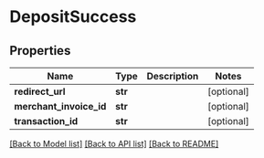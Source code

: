 # DepositSuccess

## Properties
Name | Type | Description | Notes
------------ | ------------- | ------------- | -------------
**redirect_url** | **str** |  | [optional] 
**merchant_invoice_id** | **str** |  | [optional] 
**transaction_id** | **str** |  | [optional] 

[[Back to Model list]](../README.md#documentation-for-models) [[Back to API list]](../README.md#documentation-for-api-endpoints) [[Back to README]](../README.md)

